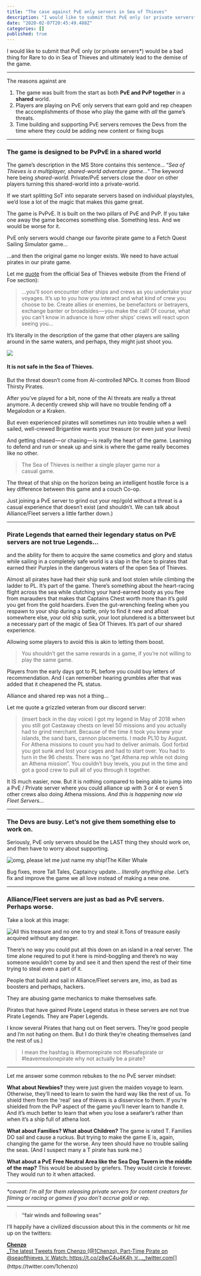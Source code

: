 ```yaml
---
title: "The case against PvE only servers in Sea of Thieves"
description: "I would like to submit that PvE only (or private servers*) would be a bad thing for Rare to do in Sea of Thieves and ultimately lead to the…"
date: "2020-02-07T20:45:49.488Z"
categories: []
published: true
---
```


I would like to submit that PvE only (or private servers\*) would be a bad thing for Rare to do in Sea of Thieves and ultimately lead to the demise of the game.

---

The reasons against are

1.  The game was built from the start as both **PvE and PvP together** in a **shared** world. 
2.  Players are playing on PvE only servers that earn gold and rep cheapen the accomplishments of those who play the game with _all_ the game’s threats.
3.  Time building and supporting PvE servers removes the Devs from the time where they could be adding new content or fixing bugs 

---

### The game is designed to be PvPvE in a shared world

The game’s description in the MS Store contains this sentence… “_Sea of Thieves is a multiplayer, shared-world adventure game…_” The keyword here being _shared-world_. Private/PvE servers close the door on other players turning this shared-world into a private-world.

If we start splitting SoT into separate servers based on individual playstyles, we’d lose a lot of the magic that makes this game great.

The game is PvPvE. It is built on the two pillars of PvE and PvP. If you take one away the game becomes something else. Something less. And we would be worse for it.

PvE only servers would change our favorite pirate game to a Fetch Quest Sailing Simulator game…

…and then the original game no longer exists. We need to have actual pirates in our pirate game.

Let me [quote](https://www.seaofthieves.com/world-events) from the official Sea of Thieves website (from the Friend of Foe section):

> …you’ll soon encounter other ships and crews as you undertake your voyages. It’s up to you how you interact and what kind of crew you choose to be. Create allies or enemies, be benefactors or betrayers, exchange banter or broadsides — you make the call! Of course, what you can’t know in advance is how other ships’ crews will react upon seeing you…

It’s literally in the description of the game that other players are sailing around in the same waters, and perhaps, they might just shoot you.

![](./asset-1.jpeg)

#### It is not safe in the Sea of Thieves. 

But the threat doesn’t come from AI-controlled NPCs. It comes from Blood Thirsty Pirates.

After you’ve played for a bit, none of the AI threats are really a threat anymore. A decently crewed ship will have no trouble fending off a Megalodon or a Kraken.

But even experienced pirates will sometimes run into trouble when a well sailed, well-crewed Brigantine wants your treasure (or even just your lives)

And getting chased — or chasing — is really the heart of the game. Learning to defend and run or sneak up and sink is where the game really becomes like no other.

> The Sea of Thieves is neither a single player game nor a casual game. 

The threat of that ship on the horizon being an intelligent hostile force is a key difference between this game and a couch Co-op.

Just joining a PvE server to grind out your rep/gold without a threat is a casual experience that doesn’t exist (and shouldn’t. We can talk about Alliance/Fleet servers a little farther down.)

---

### **Pirate Legends that earned their legendary status on PvE servers are not true Legends…**

and the ability for them to acquire the same cosmetics and glory and status while sailing in a completely safe world is a slap in the face to pirates that earned their Purples in the dangerous waters of the open Sea of Thieves.

Almost all pirates have had their ship sunk and loot stolen while climbing the ladder to PL. It’s part of the game. There’s something about the heart-racing flight across the sea while clutching your hard-earned booty as you flee from marauders that makes that Captains Chest worth more than it’s gold you get from the gold hoarders. Even the gut-wrenching feeling when you respawn to your ship during a battle, only to find it new and afloat somewhere else, your old ship sunk, your loot plundered is a bittersweet but a necessary part of the magic of Sea Of Thieves. It’s part of our shared experience. 

Allowing some players to avoid this is akin to letting them boost.

> You shouldn’t get the same rewards in a game, if you’re not willing to play the same game.

Players from the early days got to PL before you could buy letters of recommendation. And I can remember hearing grumbles after that was added that it cheapened the PL status.

Alliance and shared rep was not a thing…

Let me quote a grizzled veteran from our discord server:

> (insert back in the day voice) I got my legend in May of 2018 when you still got Castaway chests on level 50 missions and you actually had to grind merchant. Because of the time it took you knew your islands, the sand bars, cannon placements. l made PL10 by August. For Athena missions to count you had to deliver animals. God forbid you got sunk and lost your cages and had to start over. You had to turn in the 96 chests. There was no “get Athena rep while not doing an Athena mission”. You couldn’t buy levels, you put in the time and got a good crew to pull all of you through it together.

It IS much easier, now. But it is nothing compared to being able to jump into a PvE / Private server where you could alliance up with 3 or 4 or even 5 other crews also doing Athena missions. _And this is happening now via Fleet Servers…_

---

### The Devs are busy. Let’s not give them something else to work on.

Seriously, PvE only servers should be the LAST thing they should work on, and then have to worry about supporting.

![omg, please let me just name my ship!The Killer Whale](./asset-2.jpeg)

Bug fixes, more Tall Tales, Captaincy update… _literally anything else_. Let’s fix and improve the game we all love instead of making a new one. 

---

### Alliance/Fleet servers are just as bad as PvE servers. Perhaps worse.

Take a look at this image:

![All this treasure and no one to try and steal it.Tons of treasure easily acquired without any danger.](./asset-3.jpeg)

There’s no way you could put all this down on an island in a real server. The time alone required to put it here is mind-boggling and there’s no way someone wouldn’t come by and see it and then spend the rest of their time trying to steal even a part of it. 

People that build and sail in Alliance/Fleet servers are, imo, as bad as boosters and perhaps, hackers. 

They are abusing game mechanics to make themselves safe. 

Pirates that have gained Pirate Legend status in these servers are not true Pirate Legends. They are Paper Legends. 

I know several Pirates that hang out on fleet servers. They’re good people and I’m not hating on them. But I do think they’re cheating themselves (and the rest of us.)

> I mean the hashtag is #bemorepirate not #besafepirate or #leavemealonepirate why not actually be a pirate?

---

Let me answer some common rebukes to the no PvE server mindset:

**What about Newbies?** they were just given the maiden voyage to learn. Otherwise, they’ll need to learn to swim the hard way like the rest of us. To shield them from the ‘real’ sea of thieves is a disservice to them. If you’re shielded from the PvP aspect of the game you’ll never learn to handle it. And it’s much better to learn that when you lose a seafarer’s rather than when it’s a ship full of athena loot. 

**What about Families? What about Children?** The game is rated T. Families DO sail and cause a ruckus. But trying to make the game E is, again, changing the game for the worse. Any teen should have no trouble sailing the seas. (And I suspect many a T pirate has sunk me.)

**What about a PvE Free Neutral Area like the Sea Dog Tavern in the middle of the map?** This would be abused by griefers. They would circle it forever. They would run to it when attacked. 

---

_\*caveat: I’m all for them releasing private servers for content creators for filming or racing or games if you don’t accrue gold or rep._

---

> **“fair winds and following seas”**

I’ll happily have a civilized discussion about this in the comments or hit me up on the twitters: 

[**Chenzo**  
_The latest Tweets from Chenzo (@1Chenzo). Part-Time Pirate on @seaofthieves ☠️ Watch: https://t.co/z8wC4u4K4h ☠️…_twitter.com](https://twitter.com/1chenzo "https://twitter.com/1chenzo")[](https://twitter.com/1chenzo)
